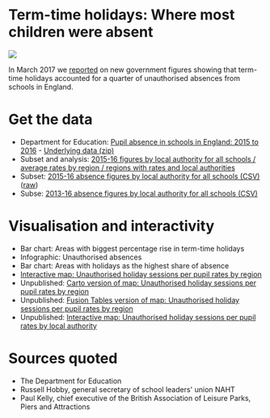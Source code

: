# Term-time holidays: Where most children were absent

![](http://ichef.bbci.co.uk/news/624/cpsprodpb/6394/production/_95329452_absencesmap.jpg)

In March 2017 we [reported](http://www.bbc.co.uk/news/uk-england-39380529) on new government figures showing that term-time holidays accounted for a quarter of unauthorised absences from schools in England.

# Get the data

* Department for Education: [Pupil absence in schools in England: 2015 to 2016](https://www.gov.uk/government/statistics/pupil-absence-in-schools-in-england-2015-to-2016) - [Underlying data (zip)](https://www.gov.uk/government/uploads/system/uploads/attachment_data/file/602371/SFR14_2017_Underlying_data.zip)
* Subset and analysis: [2015-16 figures by local authority for all schools / average rates by region / regions with rates and local authorities](https://github.com/BBC-Data-Unit/school-absence/blob/master/unauthorisedabsences.xlsx)
* Subset: [2015-16 absence figures by local authority for all schools (CSV)](https://github.com/BBC-Data-Unit/school-absence/blob/master/201516_absences_by_LA.csv) ([raw](https://raw.githubusercontent.com/BBC-Data-Unit/school-absence/master/201516_absences_by_LA.csv))
* Subse: [2013-16 absence figures by local authority for all schools (CSV)](https://github.com/BBC-Data-Unit/school-absence/blob/master/201316_absences_by_LA.csv)


# Visualisation and interactivity

* Bar chart: Areas with biggest percentage rise in term-time holidays
* Infographic: Unauthorised absences
* Bar chart: Areas with holidays as the highest share of absence
* [Interactive map: Unauthorised holiday sessions per pupil rates by region](https://public.tableau.com/profile/publish/Unauthorisedholidaysperpupilratesbyregion/Dashboard1#!/publish-confirm)
* Unpublished: [Carto version of map: Unauthorised holiday sessions per pupil rates by region](https://paulbradshaw.carto.com/viz/618045be-10d0-11e7-b4bb-0e98b61680bf/public_map)
* Unpublished: [Fusion Tables version of map: Unauthorised holiday sessions per pupil rates by region](https://fusiontables.google.com/embedviz?q=select+col8%3E%3E0+from+1jc7KQC1AlI4c-bL9dzU3BSgqxoAvVfRPceS5Yle6+where+col0%3E%3E0+contains+ignoring+case+'E'&viz=MAP&h=false&lat=52.89178377857177&lng=2.902375523437513&t=1&z=6&l=col8%3E%3E0&y=2&tmplt=2&hml=KML)
* Unpublished: [Interactive map: Unauthorised holiday sessions per pupil rates by local authority](https://public.tableau.com/profile/publish/Localauthorityunauthorisedholidaysessionsperpupil201516/Localauthorityunauthorisedholidaysessionsperpupil2015-16)

# Sources quoted

* The Department for Education
* Russell Hobby, general secretary of school leaders' union NAHT
* Paul Kelly, chief executive of the British Association of Leisure Parks, Piers and Attractions

